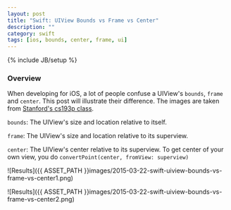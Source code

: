 ```yaml
---
layout: post
title: "Swift: UIView Bounds vs Frame vs Center"
description: ""
category: swift
tags: [ios, bounds, center, frame, ui]
---
```

{% include JB/setup %}

<!-- Overview -->
<h3>Overview</h3>

When developing for iOS, a lot of people confuse a UIView's `bounds`, `frame` and `center`. This post will illustrate their difference. The images are taken from [Stanford's cs193p class](http://web.stanford.edu/class/cs193p/cgi-bin/drupal/).

`bounds`: The UIView's size and location relative to itself.

`frame`: The UIView's size and location relative to its superview.

`center`: The UIView's center relative to its superview. To get center of your own view, you do `convertPoint(center, fromView: superview)`

![Results]({{ ASSET_PATH }}images/2015-03-22-swift-uiview-bounds-vs-frame-vs-center1.png)

![Results]({{ ASSET_PATH }}images/2015-03-22-swift-uiview-bounds-vs-frame-vs-center2.png)
